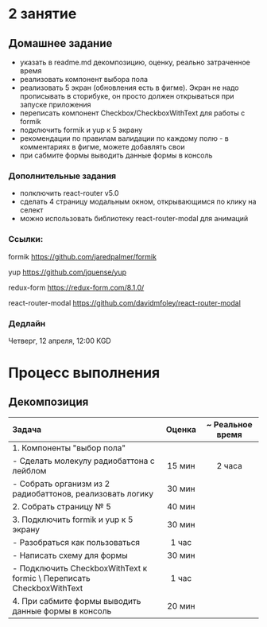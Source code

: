 # 2 занятие

## Домашнее задание

- указать в readme.md декомпозицию, оценку, реально затраченное время
- реализовать компонент выбора пола
- реализовать 5 экран (обновления есть в фигме). Экран не надо прописывать в сторибуке, он просто должен открываться при запуске приложения
- переписать компонент Checkbox/CheckboxWithText для работы с formik
- подключить formik и yup к 5 экрану
- рекомендации по правилам валидации по каждому полю - в комментариях в фигме, можете добавлять свои
- при сабмите формы выводить данные формы в консоль


### Дополнительные задания

- полключить react-router v5.0
- сделать 4 страницу модальным окном, открывающимся по клику на селект
- можно использовать библиотеку react-router-modal для анимаций

### Ссылки:
formik https://github.com/jaredpalmer/formik

yup https://github.com/jquense/yup

redux-form https://redux-form.com/8.1.0/

react-router-modal https://github.com/davidmfoley/react-router-modal

### Дедлайн

Четверг, 12 апреля, 12:00 KGD

# Процесс выполнения
## Декомпозиция

| Задача |  Оценка  | ~ Реальное время |
|:------|:------:|:------:|
| 1. Компоненты "выбор пола" | | |
| - Сделать молекулу радиобаттона с лейблом | 15 мин | 2 часа |
| - Собрать организм из 2 радиобаттонов, реализовать логику  | 30 мин | |
|2. Собрать страницу № 5| 40 мин | |
|3. Подключить formik и yup к 5 экрану | 30 мин | |
|- Разобраться как пользоваться | 1 час | |
|- Написать схему для формы | 30 мин | |
|- Подключить CheckboxWithText к formic \ Переписать CheckboxWithText | 1 час | |
|4. При сабмите формы выводить данные формы в консоль | 20 мин | |     
    


    
    
    

    
 